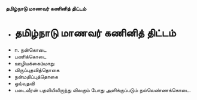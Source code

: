 **தமிழ்நாடு மாணவர் கணினித் திட்டம்**
- # தமிழ்நாடு மாணவர் கணினித் திட்டம்
- n. நன்கொடை
- பணிக்கொடை
- ஊழியக்கைம்மாறு
- விருப்புதவித்தொகை
- நன்மதிப்புத்தொகை
- ஒய்வுதவி
- படைவீரன் பதவியிலிருந்து விலகும் போது அளிக்குப்படும் நல்லெண்ணக்கொடை.

